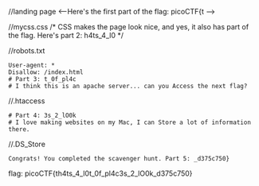  
//landing page
<--Here's the first part of the flag: picoCTF{t -->

//mycss.css
/* CSS makes the page look nice, and yes, it also has part of the flag. Here's part 2: h4ts_4_l0 */


//robots.txt
```
User-agent: *
Disallow: /index.html
# Part 3: t_0f_pl4c
# I think this is an apache server... can you Access the next flag?
```

//.htaccess
```
# Part 4: 3s_2_lO0k
# I love making websites on my Mac, I can Store a lot of information there.
```

//.DS_Store
```
Congrats! You completed the scavenger hunt. Part 5: _d375c750}
```

flag: picoCTF{th4ts_4_l0t_0f_pl4c3s_2_lO0k_d375c750}